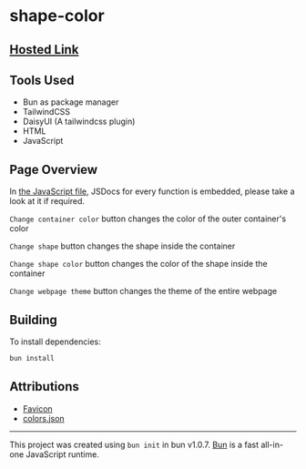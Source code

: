 # shape-color

## [Hosted Link](https://nirzon47-shape-color.vercel.app/)

## Tools Used

- Bun as package manager
- TailwindCSS
- DaisyUI (A tailwindcss plugin)
- HTML
- JavaScript

## Page Overview

In [the JavaScript file](script.js), JSDocs for every function is embedded, please take a look at it if required.

`Change container color` button changes the color of the outer container's color

`Change shape` button changes the shape inside the container

`Change shape color` button changes the color of the shape inside the container

`Change webpage theme` button changes the theme of the entire webpage

## Building

To install dependencies:

```bash
bun install
```

## Attributions

- [Favicon](https://www.flaticon.com/free-icon/shapes_603512?term=shapes&page=1&position=15&origin=search&related_id=603512)
- [colors.json](https://gist.github.com/jennyknuth/e2d9ee930303d5a5fe8862c6e31819c5)

---

This project was created using `bun init` in bun v1.0.7. [Bun](https://bun.sh) is a fast all-in-one JavaScript runtime.

